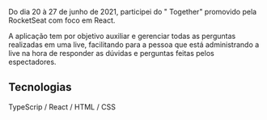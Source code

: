 Do dia 20 à 27 de junho de 2021, participei do "<nlw/> Together" promovido pela RocketSeat com foco em React. 

A aplicação tem por objetivo auxiliar e gerenciar todas as perguntas realizadas em uma live, facilitando para 
a pessoa que está administrando a live na hora de responder as dúvidas e perguntas feitas pelos espectadores.

## Tecnologias

TypeScrip / React / HTML / CSS
